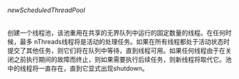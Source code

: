 ###### newScheduledThreadPool
创建一个线程池，该池重用在共享的无界队列中运行的固定数量的线程。在任何时候，最多 nThreads线程将是活动的处理任务。如果在所有线程都处于活动状态时提交了其他任务，则它们将在队列中等待，直到线程可用。如果任何线程由于在关闭之前执行期间的故障而终止，则如果需要执行后续任务，则新线程将取代它。池中的线程将一直存在，直到它显式出现shutdown。


